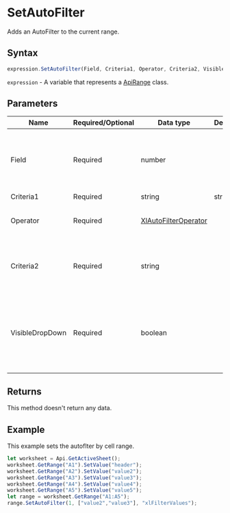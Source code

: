 # SetAutoFilter

Adds an AutoFilter to the current range.

## Syntax

```javascript
expression.SetAutoFilter(Field, Criteria1, Operator, Criteria2, VisibleDropDown);
```

`expression` - A variable that represents a [ApiRange](../ApiRange.md) class.

## Parameters

| **Name** | **Required/Optional** | **Data type** | **Default** | **Description** |
| ------------- | ------------- | ------------- | ------------- | ------------- |
| Field | Required | number |  | The integer offset of the field on which you want to base the filter (from the left of the list; the leftmost field is field one). |
| Criteria1 | Required | string | string[] | [ApiColor](../../ApiColor/ApiColor.md) | [XlDynamicFilterCriteria](../../Enumeration/XlDynamicFilterCriteria.md) |  | The criteria (a string; for example, "101"). Use "=" to find blank fields, "&lt;&gt;" to find non-blank fields, and "&gt;&lt;" to select (No Data) fields in data types. If this argument is omitted, the criteria is All. If Operator is xlTop10Items, Criteria1 specifies the number of items (for example, "10"). |
| Operator | Required | [XlAutoFilterOperator](../../Enumeration/XlAutoFilterOperator.md) |  | An XlAutoFilterOperator constant specifying the type of filter. |
| Criteria2 | Required | string |  | The second criteria (a string). Used with Criteria1 and Operator to construct compound criteria. |
| VisibleDropDown | Required | boolean |  | True to display the AutoFilter drop-down arrow for the filtered field. False to hide the AutoFilter drop-down arrow for the filtered field. True by default. |

## Returns

This method doesn't return any data.

## Example

This example sets the autoflter by cell range.

```javascript
let worksheet = Api.GetActiveSheet();
worksheet.GetRange("A1").SetValue("header");
worksheet.GetRange("A2").SetValue("value2");
worksheet.GetRange("A3").SetValue("value3");
worksheet.GetRange("A4").SetValue("value4");
worksheet.GetRange("A5").SetValue("value5");
let range = worksheet.GetRange("A1:A5");
range.SetAutoFilter(1, ["value2","value3"], "xlFilterValues");

```

